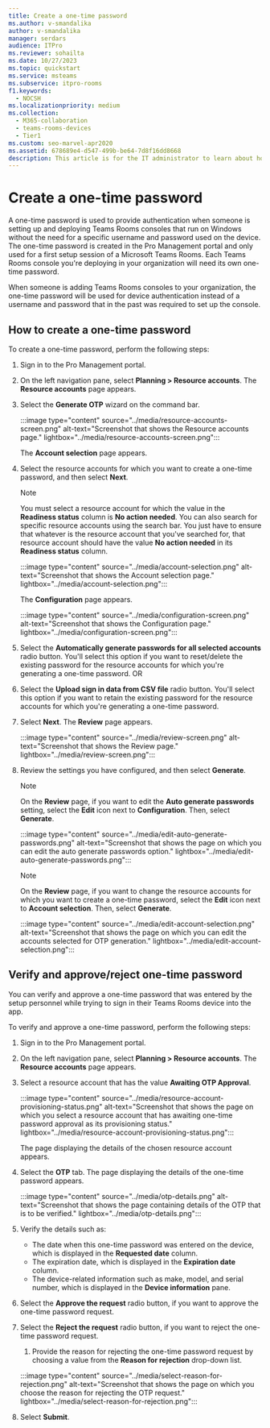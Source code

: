 ```yaml
---
title: Create a one-time password
ms.author: v-smandalika
author: v-smandalika
manager: serdars
audience: ITPro
ms.reviewer: sohailta
ms.date: 10/27/2023
ms.topic: quickstart
ms.service: msteams
ms.subservice: itpro-rooms
f1.keywords: 
  - NOCSH
ms.localizationpriority: medium
ms.collection: 
  - M365-collaboration
  - teams-rooms-devices
  - Tier1
ms.custom: seo-marvel-apr2020
ms.assetid: 678689e4-d547-499b-be64-7d8f16dd8668
description: This article is for the IT administrator to learn about how to create a one-time password that will be shared with the system installer personnel.
---
```


# Create a one-time password

A one-time password is used to provide authentication when someone is setting up and deploying Teams Rooms consoles that run on Windows without the need for a specific username and password used on the device. The one-time password is created in the Pro Management portal and only used for a first setup session of a Microsoft Teams Rooms. Each Teams Rooms console you're deploying in your organization will need its own one-time password.

When someone is adding Teams Rooms consoles to your organization, the one-time password will be used for device authentication instead of a username and password that in the past was required to set up the console.

## How to create a one-time password

To create a one-time password, perform the following steps:

1. Sign in to the Pro Management portal.
1. On the left navigation pane, select **Planning > Resource accounts**. The **Resource accounts** page appears.
1. Select the **Generate OTP** wizard on the command bar.

   :::image type="content" source="../media/resource-accounts-screen.png" alt-text="Screenshot that shows the Resource accounts page." lightbox="../media/resource-accounts-screen.png":::

   The **Account selection** page appears.

1. Select the resource accounts for which you want to create a one-time password, and then select **Next**.

   > [!NOTE]
   > You must select a resource account for which the value in the **Readiness status** column is **No action needed**.
   > You can also search for specific resource accounts using the search bar. You just have to ensure that whatever is the resource account that you've searched for, that resource account should have the value **No action needed** in its **Readiness status** column.

   :::image type="content" source="../media/account-selection.png" alt-text="Screenshot that shows the Account selection page." lightbox="../media/account-selection.png":::

   The **Configuration** page appears.

   :::image type="content" source="../media/configuration-screen.png" alt-text="Screenshot that shows the Configuration page." lightbox="../media/configuration-screen.png":::
  
1. Select the **Automatically generate passwords for all selected accounts** radio button. You'll select this option if you want to reset/delete the existing password for the resource accounts for which you're generating a one-time password.
   OR
1. Select the **Upload sign in data from CSV file** radio button. You'll select this option if you want to retain the existing password for the resource accounts for which you're generating a one-time password.
1. Select **Next**. The **Review** page appears.

   :::image type="content" source="../media/review-screen.png" alt-text="Screenshot that shows the Review page." lightbox="../media/review-screen.png":::

1. Review the settings you have configured, and then select **Generate**.

   > [!NOTE]
   > On the **Review** page, if you want to edit the **Auto generate passwords** setting, select the **Edit** icon next to **Configuration**. Then, select **Generate**.

     :::image type="content" source="../media/edit-auto-generate-passwords.png" alt-text="Screenshot that shows the page on which you can edit the auto generate passwords option." lightbox="../media/edit-auto-generate-passwords.png":::

   > [!NOTE]
   > On the **Review** page, if you want to change the resource accounts for which you want to create a one-time password, select the **Edit** icon next to **Account selection**. Then, select **Generate**.

     :::image type="content" source="../media/edit-account-selection.png" alt-text="Screenshot that shows the page on which you can edit the accounts selected for OTP generation." lightbox="../media/edit-account-selection.png":::

## Verify and approve/reject one-time password

You can verify and approve a one-time password that was entered by the setup personnel while trying to sign in their Teams Rooms device into the app.

To verify and approve a one-time password, perform the following steps:

1. Sign in to the Pro Management portal.
1. On the left navigation pane, select **Planning > Resource accounts**. The **Resource accounts** page appears.
1. Select a resource account that has the value **Awaiting OTP Approval**.

   :::image type="content" source="../media/resource-account-provisioning-status.png" alt-text="Screenshot that shows the page on which you select a resource account that has awaiting one-time password approval as its provisioning status." lightbox="../media/resource-account-provisioning-status.png":::

   The page displaying the details of the chosen resource account appears.

1. Select the **OTP** tab. The page displaying the details of the one-time password appears.

   :::image type="content" source="../media/otp-details.png" alt-text="Screenshot that shows the page containing details of the OTP that is to be verified." lightbox="../media/otp-details.png":::
  
1. Verify the details such as:
   - The date when this one-time password was entered on the device, which is displayed in the **Requested date** column.
   - The expiration date, which is displayed in the **Expiration date** column.
   - The device-related information such as make, model, and serial number, which is displayed in the **Device information** pane.
1. Select the **Approve the request** radio button, if you want to approve the one-time password request.
1. Select the **Reject the request** radio button, if you want to reject the one-time password request.
    1. Provide the reason for rejecting the one-time password request by choosing a value from the **Reason for rejection** drop-down list.

   :::image type="content" source="../media/select-reason-for-rejection.png" alt-text="Screenshot that shows the page on which you choose the reason for rejecting the OTP request." lightbox="../media/select-reason-for-rejection.png":::

1. Select **Submit**.